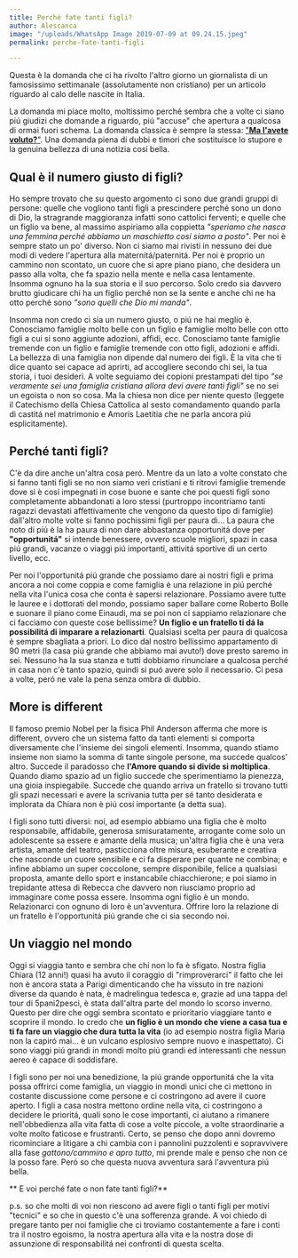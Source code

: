 ```yaml
---
title: Perché fate tanti figli?
author: Alescanca
image: "/uploads/WhatsApp Image 2019-07-09 at 09.24.15.jpeg"
permalink: perche-fate-tanti-figli

---
```

Questa è la domanda che ci ha rivolto l'altro giorno un giornalista di un famosissimo settimanale (assolutamente non cristiano) per un articolo riguardo al calo delle nascite in Italia.

La domanda mi piace molto, moltissimo perché sembra che a volte ci siano piú giudizi che domande a riguardo, piú "accuse" che apertura a qualcosa di ormai fuori schema. La domanda classica è sempre la stessa: ["**Ma l'avete voluto?**"](https://5p2p.it/ma-l-avete-voluto). Una domanda piena di dubbi e timori che sostituisce lo stupore e la genuina bellezza di una notizia cosí bella.

## Qual è il numero giusto di figli?

Ho sempre trovato che su questo argomento ci sono due grandi gruppi di persone: quelle che vogliono tanti figli a prescindere perché sono un dono di Dio, la stragrande maggioranza infatti sono cattolici ferventi; e quelle che un figlio va bene, al massimo aspiriamo alla coppietta _"speriamo che nasca una femmina perché abbiamo un maschietto cosí siamo a posto"_. Per noi è sempre stato un po' diverso. Non ci siamo mai rivisti in nessuno dei due modi di vedere l'apertura alla maternitá/paternitá. Per noi è proprio un cammino non scontato, un cuore che si apre piano piano, che desidera un passo alla volta, che fa spazio nella mente e nella casa lentamente. Insomma ognuno ha la sua storia e il suo percorso. Solo credo sia davvero brutto giudicare chi ha un figlio perché non se la sente e anche chi ne ha otto perché sono _"sono quelli che Dio mi manda"_.

Insomma non credo ci sia un numero giusto, o piú ne hai meglio è. Conosciamo famiglie molto belle con un figlio e famiglie molto belle con otto figli a cui si sono aggiunte adozioni, affidi, ecc. Conosciamo tante famiglie tremende con un figlio e famiglie tremende con otto figli, adozioni e affidi. La bellezza di una famiglia non dipende dal numero dei figli. È la vita che ti dice quanto sei capace ad aprirti, ad accogliere secondo chi sei, la tua storia, i tuoi desideri. A volte seguiamo dei copioni prestampati del tipo _"se veramente sei una famiglia cristiana allora devi avere tanti figli"_ se no sei un egoista o non so cosa. Ma la chiesa non dice per niente questo (leggete il Catechismo della Chiesa Cattolica al sesto comandamento quando parla di castitá nel matrimonio e Amoris Laetitia che ne parla ancora piú esplicitamente).

## Perché tanti figli?

C'è da dire anche un'altra cosa peró. Mentre da un lato a volte constato che si fanno tanti figli se no non siamo veri cristiani e ti ritrovi famiglie tremende dove si è cosí impegnati in cose buone e sante che poi questi figli sono completamente abbandonati a loro stessi (purtroppo incontriamo tanti ragazzi devastati affettivamente che vengono da questo tipo di famiglie) dall'altro molte volte si fanno pochissimi figli per paura di…  La paura che noto di piú è la ha paura di non dare abbastanza opportunitá dove per **"opportunitá"** si intende benessere, ovvero scuole migliori, spazi in casa piú grandi, vacanze o viaggi piú importanti, attivitá sportive di un certo livello, ecc.

Per noi l'opportunitá piú grande che possiamo dare ai nostri figli e prima ancora a noi come coppia e come famiglia è una relazione in piú perché nella vita l'unica cosa che conta è sapersi relazionare. Possiamo avere tutte le lauree e i dottorati del mondo, possiamo saper ballare come Roberto Bolle e suonare il piano come Einaudi, ma se poi non ci sappiamo relazionare che ci facciamo con queste cose bellissime? **Un figlio e un fratello ti dá la possibilitá di imparare a relazionarti**. Qualsiasi scelta per paura di qualcosa è sempre sbagliata a priori. Lo dico dal nostro bellissimo appartamento di 90 metri (la casa piú grande che abbiamo mai avuto!) dove presto saremo in sei. Nessuno ha la sua stanza e tutti dobbiamo rinunciare a qualcosa perché in casa non c'è tanto spazio, quindi si puó avere solo il necessario. Ci pesa a volte, peró ne vale la pena senza ombra di dubbio.

## More is different

Il famoso premio Nobel per la fisica Phil Anderson afferma che more is different, ovvero che un sistema fatto da tanti elementi si comporta diversamente che l'insieme dei singoli elementi. Insomma, quando stiamo insieme non siamo la somma di tante singole persone, ma succede qualcos' altro. Succede il paradosso che **l'Amore quando si divide si moltiplica**. Quando diamo spazio ad un figlio succede che sperimentiamo la pienezza, una gioia inspiegabile. Succede che quando arriva un fratello si trovano tutti gli spazi necessari e avere la scrivania tutta per sé tanto desiderata e implorata da Chiara non è piú cosí importante (a detta sua).

I figli sono tutti diversi: noi, ad esempio abbiamo una figlia che è molto responsabile, affidabile, generosa smisuratamente, arrogante come solo un adolescente sa essere e amante della musica; un'altra figlia che è una vera artista, amante del teatro, pasticciona oltre misura, esuberante e creativa che nasconde un cuore sensibile e ci fa disperare per quante ne combina; e infine abbiamo un super coccolone, sempre disponibile, felice a qualsiasi proposta, amante dello sport e instancabile chiacchierone; e poi siamo in trepidante attesa di Rebecca che davvero non riusciamo proprio ad immaginare come possa essere. Insomma ogni figlio è un mondo. Relazionarci con ognuno di loro è un'avventura. Offrire loro la relazione di un fratello è l'opportunitá piú grande che ci sia secondo noi.

## Un viaggio nel mondo

Oggi si viaggia tanto e sembra che chi non lo fa è sfigato. Nostra figlia Chiara (12 anni!) quasi ha avuto il coraggio di "rimproverarci" il fatto che lei non è ancora stata a Parigi dimenticando che ha vissuto in tre nazioni diverse da quando è nata, è madrelingua tedesca e, grazie ad una tappa del tour di 5pani2pesci, è stata dall'altra parte del mondo lo scorso inverno. Questo per dire che oggi sembra scontato e prioritario viaggiare tanto e scoprire il mondo. Io credo che **un figlio è un mondo che viene a casa tua e ti fa fare un viaggio che dura tutta la vita** (io ad esempio nostra figlia Maria non la capiró mai… è un vulcano esplosivo sempre nuovo e inaspettato). Ci sono viaggi piú grandi in mondi molto piú grandi ed interessanti che nessun aereo è capace di soddisfare.

I figli sono per noi una benedizione, la piú grande opportunitá che la vita possa offrirci come famiglia, un viaggio in mondi unici che ci mettono in costante discussione come persone e ci costringono ad avere il cuore aperto. I figli a casa nostra mettono ordine nella vita, ci costringono a decidere le prioritá, quali sono le cose importanti, ci aiutano a rimanere nell'obbedienza alla vita fatta di cose a volte piccole, a volte straordinarie a volte molto faticose e frustranti. Certo, se penso che dopo anni dovremo ricominciare a litigare a chi cambia con i pannolini puzzolenti e sopravvivere alla fase _gattono/cammino e apro tutto_, mi prende male e penso che non ce la posso fare. Peró so che questa nuova avventura sará l'avventura piú bella.

** E voi perché fate o non fate tanti figli?**

p.s.
so che molti di voi non riescono ad avere figli o tanti figli per motivi "tecnici" e so che in questo c'è una sofferenza grande. A voi chiedo di pregare tanto per noi famiglie che ci troviamo costantemente a fare i conti tra il nostro egoismo, la nostra apertura alla vita e la nostra dose di assunzione di responsabilitá nei confronti di questa scelta.